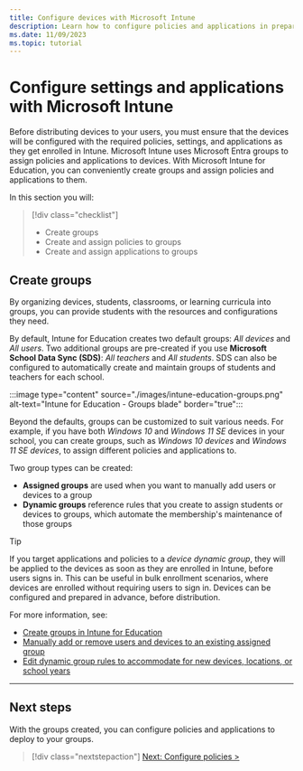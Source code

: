 ```yaml
---
title: Configure devices with Microsoft Intune
description: Learn how to configure policies and applications in preparation for device deployment.
ms.date: 11/09/2023
ms.topic: tutorial
---
```


# Configure settings and applications with Microsoft Intune

Before distributing devices to your users, you must ensure that the devices will be configured with the required policies, settings, and applications as they get enrolled in Intune.
Microsoft Intune uses Microsoft Entra groups to assign policies and applications to devices.
With Microsoft Intune for Education, you can conveniently create groups and assign policies and applications to them.

In this section you will:
> [!div class="checklist"]
> * Create groups
> * Create and assign policies to groups
> * Create and assign applications to groups

## Create groups

By organizing devices, students, classrooms, or learning curricula into groups, you can provide students with the resources and configurations they need.

By default, Intune for Education creates two default groups: *All devices* and *All users*.
Two additional groups are pre-created if you use **Microsoft School Data Sync (SDS)**: *All teachers* and *All students*. SDS can also be configured to automatically create and maintain groups of students and teachers for each school.

:::image type="content" source="./images/intune-education-groups.png" alt-text="Intune for Education - Groups blade" border="true":::

Beyond the defaults, groups can be customized to suit various needs. For example, if you have both *Windows 10* and *Windows 11 SE* devices in your school, you can create groups, such as *Windows 10 devices* and *Windows 11 SE devices*, to assign different policies and applications to.

Two group types can be created:

- **Assigned groups** are used when you want to manually add users or devices to a group
- **Dynamic groups** reference rules that you create to assign students or devices to groups, which automate the membership's maintenance of those groups

> [!TIP]
> If you target applications and policies to a *device dynamic group*, they will be applied to the devices as soon as they are enrolled in Intune, before users signs in. This can be useful in bulk enrollment scenarios, where devices are enrolled without requiring users to sign in. Devices can be configured and prepared in advance, before distribution.

For more information, see:

- [Create groups in Intune for Education][EDU-1]
- [Manually add or remove users and devices to an existing assigned group][EDU-2]
- [Edit dynamic group rules to accommodate for new devices, locations, or school years][EDU-3]

________________________________________________________

## Next steps

With the groups created, you can configure policies and applications to deploy to your groups.

> [!div class="nextstepaction"]
> [Next: Configure policies >](configure-device-settings.md)

<!-- Reference links in article -->

[EDU-1]: /intune-education/create-groups
[EDU-2]: /intune-education/edit-groups-intune-for-edu
[EDU-3]: /intune-education/edit-groups-intune-for-edu#edit-dynamic-group-rules
